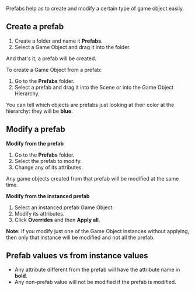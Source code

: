 Prefabs help as to create and modify a certain type of game object easily.

## Create a prefab

1. Create a folder and name it **Prefabs**.
2. Select a Game Object and drag it into the folder.

And that's it, a prefab will be created.

To create a Game Object from a prefab:
1. Go to the **Prefabs** folder.
2. Select a prefab and drag it into the Scene or into the Game Object Hierarchy.

You can tell which objects are prefabs just looking at their color at the hierarchy: they will be **blue**.

## Modify a prefab

**Modify from the prefab**

1. Go to the **Prefabs** folder.
2. Select the prefab to modify.
3. Change any of its attributes.

Any game objects created from that prefab will be modified at the same time.

**Modify from the instanced prefab**

1. Select an instanced prefab Game Object.
2. Modify its attributes.
3. Click **Overrides** and then **Apply all**.

**Note:** If you modify just one of the Game Object instances without applying, then only that instance will be modified and not all the prefab.

## Prefab values vs from instance values

- Any attribute different from the prefab will have the attribute name in **bold**.
- Any non-prefab value will not be modified if the prefab is modified.

